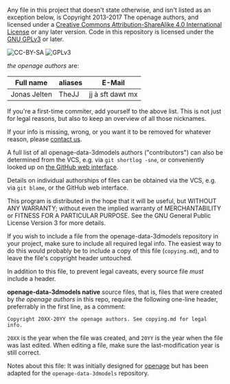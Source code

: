 Any file in this project that doesn't state otherwise, and isn't listed as an
exception below, is Copyright 2013-2017 The openage authors, and licensed
under a [Creative Commons Attribution-ShareAlike 4.0 International License](http://creativecommons.org/licenses/by-sa/4.0/)
or any later version. Code in this repository is licensed
under the [GNU GPLv3](https://www.gnu.org/licenses/gpl-3.0.en.html) or later.

![CC-BY-SA](http://i.creativecommons.org/l/by-sa/4.0/88x31.png)
![GPLv3](https://www.gnu.org/graphics/gplv3-88x31.png)


_the openage authors_ are:

| Full name                      | aliases                      | E-Mail                                        |
|--------------------------------|------------------------------|-----------------------------------------------|
| Jonas Jelten                   | TheJJ                        | jj à sft dawt mx                              |


If you're a first-time commiter, add yourself to the above list. This is not
just for legal reasons, but also to keep an overview of all those nicknames.

If your info is missing, wrong, or you want it to be removed for whatever
reason, please [contact us](README.md#contact).

A full list of all openage-data-3dmodels authors ("contributors") can also be determined
from the VCS, e.g. via `git shortlog -sne`, or conveniently looked up on
[the GitHub web interface](https://github.com/SFTtech/openage-data-3dmodels/graphs/contributors).

Details on individual authorships of files can be obtained via the VCS,
e.g. via `git blame`, or the GitHub web interface.

This program is distributed in the hope that it will be useful,
but WITHOUT ANY WARRANTY; without even the implied warranty of
MERCHANTABILITY or FITNESS FOR A PARTICULAR PURPOSE.  See the
GNU General Public License Version 3 for more details.

If you wish to include a file from the openage-data-3dmodels repository in your project,
make sure to include all required legal info. The easiest way to do this would probably
be to include a copy of this file (`copying.md`), and to leave the file's
copyright header untouched.

In addition to this file, to prevent legal caveats, every source file *must*
include a header.

**openage-data-3dmodels native** source files, that is, files that were created by
_the openage authors_ in this repo, require the following one-line header,
preferrably in the first line, as a comment:

    Copyright 20XX-20YY the openage authors. See copying.md for legal info.

`20XX` is the year when the file was created, and `20YY` is the year when the
file was last edited. When editing a file, make sure the last-modification year
is still correct.

Notes about this file:
It was initially designed for [openage](https://github.com/SFTtech/openage/blob/master/copying.md)
but has been adapted for the `openage-data-3dmodels` repository.
